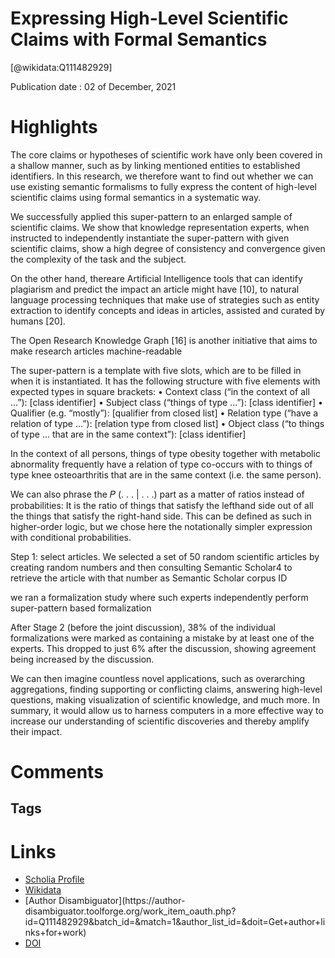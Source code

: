 
Expressing High-Level Scientific Claims with Formal Semantics
=============================================================
  
  [@wikidata:Q111482929]  
  
Publication date : 02 of December, 2021  

# Highlights
The core claims or hypotheses of scientific work have only been covered in a shallow manner, such as by linking mentioned entities to established identifiers. In this research, we therefore want to find out whether we can use existing semantic formalisms to fully express the content of high-level scientific claims using formal semantics in a systematic way.

We successfully applied this super-pattern to an enlarged sample of scientific claims. We show that knowledge representation experts, when instructed to independently instantiate the super-pattern with given scientific claims, show a high degree of consistency and convergence given the complexity of the task and the subject. 

On the other hand, thereare Artificial Intelligence tools that can identify plagiarism and
predict the impact an article might have [10], to natural language processing techniques that make use of strategies such as entity
extraction to identify concepts and ideas in articles, assisted and curated by humans [20].

The Open Research Knowledge Graph [16] is another initiative that aims to make research articles machine-readable


The super-pattern is a template with five slots, which are to be filled
in when it is instantiated. It has the following structure with five
elements with expected types in square brackets:
• Context class (“in the context of all ...”): [class identifier]
• Subject class (“things of type ...”): [class identifier]
• Qualifier (e.g. “mostly”): [qualifier from closed list]
• Relation type (“have a relation of type ...”): [relation type
from closed list]
• Object class (“to things of type ... that are in the same context”): [class identifier]


In the context of all persons, things of type obesity
together with metabolic abnormality frequently have a
relation of type co-occurs with to things of type knee
osteoarthritis that are in the same context (i.e. the
same person).


We can also phrase the 𝑃 (. . . | . . .) part as a matter of ratios
instead of probabilities: It is the ratio of things that satisfy the lefthand side out of all the things that satisfy the right-hand side. This
can be defined as such in higher-order logic, but we chose here the
notationally simpler expression with conditional probabilities.


Step 1: select articles. We selected a set of 50 random scientific
articles by creating random numbers and then consulting Semantic
Scholar4
to retrieve the article with that number as Semantic Scholar
corpus ID

we ran a formalization study where such experts independently perform super-pattern
based formalization

After Stage 2 (before the joint discussion), 38% of the individual formalizations were marked as containing a mistake by at least one of
the experts. This dropped to just 6% after the discussion, showing agreement being increased by the discussion.

We can then imagine countless novel applications, such as overarching aggregations, finding supporting or
conflicting claims, answering high-level questions, making visualization of scientific knowledge, and much more. In summary, it
would allow us to harness computers in a more effective way to
increase our understanding of scientific discoveries and thereby
amplify their impact.

# Comments

## Tags

# Links
  
 * [Scholia Profile](https://scholia.toolforge.org/work/Q111482929)  
 * [Wikidata](https://www.wikidata.org/wiki/Q111482929)  
 * [Author Disambiguator](https://author-
disambiguator.toolforge.org/work_item_oauth.php?id=Q111482929&batch_id=&match=1&author_list_id=&doit=Get+author+links+for+work)  
 * [DOI](https://doi.org/10.1145/3460210.3493561)  

